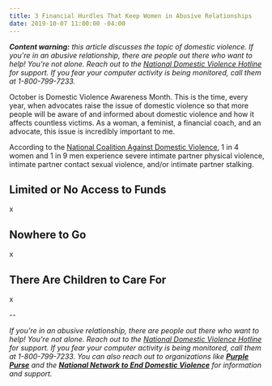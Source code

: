 ```yaml
---
title: 3 Financial Hurdles That Keep Women in Abusive Relationships
date: 2019-10-07 11:00:00 -04:00
---
```


***Content warning:** this article discusses the topic of domestic violence. If you're in an abusive relationship, there are people out there who want to help! You're not alone. Reach out to the [National Domestic Violence Hotline](https://www.thehotline.org/) for support. If you fear your computer activity is being monitored, call them at 1-800-799-7233.*

October is Domestic Violence Awareness Month. This is the time, every year, when advocates raise the issue of domestic violence so that more people will be aware of and informed about domestic violence and how it affects countless victims. As a woman, a feminist, a financial coach, and an advocate, this issue is incredibly important to me. 

According to the [National Coalition Against Domestic Violence](https://ncadv.org/statistics), 1 in 4 women and 1 in 9 men experience severe intimate partner physical violence, intimate partner contact sexual violence, and/or intimate partner stalking. 

## Limited or No Access to Funds

x

## Nowhere to Go

x

## There Are Children to Care For

x

--

*If you're in an abusive relationship, there are people out there who want to help! You're not alone. Reach out to the [National Domestic Violence Hotline](https://www.thehotline.org/) for support. If you fear your computer activity is being monitored, call them at 1-800-799-7233. You can also reach out to organizations like **[Purple Purse](http://purplepurse.com/)** and the **[National Network to End Domestic Violence](http://www.womenslaw.org/laws_state_type.php?id=14107&state_code=PG&open_id=all)** for information and support.*